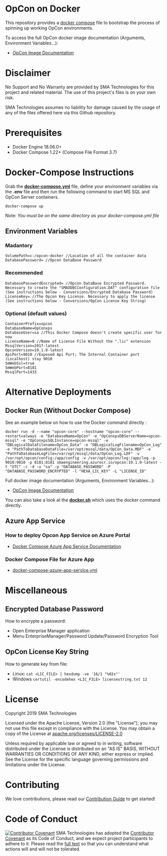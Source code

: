 # OpCon on Docker
This repository provides a [docker compose](https://docs.docker.com/compose/) file to bootstrap the process of spinning up working OpCon environments.

To access the full OpCon docker image documentation (Arguments, Environment Variables...):
- [OpCon Image Documentation](doc/docker.md)

# Disclaimer
No Support and No Warranty are provided by SMA Technologies for this project and related material. The use of this project's files is on your own risk.

SMA Technologies assumes no liability for damage caused by the usage of any of the files offered here via this Github repository.

# Prerequisites
- Docker Engine 18.06.0+
- Docker Compose 1.22+ (Compose File Format 3.7)

# Docker-Compose Instructions
Grab the **[docker-compose.yml](docker-compose.yml)** file, define your environment variables via the **.env** file and then run the following command to start MS SQL and OpCon Server containers.
```
docker-compose up
```
Note: *You must be on the same directory as your docker-compose.yml file*

## Environment Variables

### Madantory

```
VolumePath=c:/opcon-docker //Location of all the container data
DatabasePassword= //Opcon DataBase Password
```

### Recommended

```
DatabasePasswordEncrypted= //Opcon DataBase Encrypted Password. Necessary to create the "SMAODBCConfiguration.DAT" configuration file (See instructions below - Conversions/Encrypted Database Password)
LicenseKey= //The Opcon Key License. Necessary to apply the license (See instructions below - Conversions/OpCon License Key String)
```

### Optional (default values)

```
ContainerPrefix=opcon
DatabaseName=OpConxps
DatabaseUser=sa //This Docker Compose doesn't create specific user for now
LicenseName=0 //Name of License File Without the ".lic" extension
MssqlVersion=2017-latest
OpconVersion=19.1.0-latest
ApiPort=9010 //Exposed Api Port; The Internal Container port (Localhost) stay 9010
SmWebSsl=true
SmWebPort=8181
MssqlPort=1433
```

# Alternative Deployments

## Docker Run (Without Docker Compose)
See an example below on how to use the Docker command directly :
```
docker run -d --name "opcon-core" --hostname "opcon-core" --restart=always -e "DatabaseName=OpCon" -e "OpConxpsDBServerName=opcon-mssql" -e "OpConxpsSQLInstance=opcon-mssql" -e "DBLogicalDataFilename=OpCon_Data" -e "DBLogicalLogFilename=OpCon_Log" -e "PathToDatabaseDataFile=/var/opt/mssql/data/OpCon_Data.MDF" -e "PathToDatabaseLogFile=/var/opt/mssql/data/OpCon_Log.LDF" -v /var/opt/opcon/config:/app/config -v /var/opt/opcon/log:/app/log -p 9010:9010 -p 8181:8181 smaengineering.azurecr.io/opcon:19.1.0-latest -t "UTC" -c -d -u "sa" -p "DATABASE_PASSWORD" -P "DATABASE_PASSWORD_ENCRYPTED" -l "HEXA_LIC_KEY" -L "LICENSE_ID"
```
Full docker image documentation (Arguments, Environment Variables...):
- [OpCon Image Documentation](doc/docker.md)

You can also take a look at the **[docker.sh](docker.sh)** which uses the docker command directly.

## Azure App Service

### How to deploy Opcon App Service on Azure Portal
- [Docker Compose Azure App Service Documentation](doc/docker-compose-azure-app-service.md)

### Docker Compose File for Azure App
- [docker-compose-azure-app-service.yml](docker-compose-azure-app-service.yml)

# Miscellaneous

## Encrypted Database Password

How to encrypte a password:
- Open Enterprise Manager application
- Menu EnterpriseManager/Password Update/Password Encryption Tool

## OpCon License Key String

How to generate key from file:
- Linux: `cat <LIC_FILE> | hexdump -ve '16/1 "%02x"'`
- Windows `certutil -encodehex <LIC_FILE> licensestring.txt 12`

# License
Copyright 2019 SMA Technologies

Licensed under the Apache License, Version 2.0 (the "License");
you may not use this file except in compliance with the License.
You may obtain a copy of the License at [apache.org/licenses/LICENSE-2.0](http://www.apache.org/licenses/LICENSE-2.0)

Unless required by applicable law or agreed to in writing, software
distributed under the License is distributed on an "AS IS" BASIS,
WITHOUT WARRANTIES OR CONDITIONS OF ANY KIND, either express or implied.
See the License for the specific language governing permissions and
limitations under the License.

# Contributing
We love contributions, please read our [Contribution Guide](CONTRIBUTING.md) to get started!

# Code of Conduct
[![Contributor Covenant](https://img.shields.io/badge/Contributor%20Covenant-v2.0%20adopted-ff69b4.svg)](code-of-conduct.md)
SMA Technologies has adopted the [Contributor Covenant](CODE_OF_CONDUCT.md) as its Code of Conduct, and we expect project participants to adhere to it. Please read the [full text](CODE_OF_CONDUCT.md) so that you can understand what actions will and will not be tolerated.
